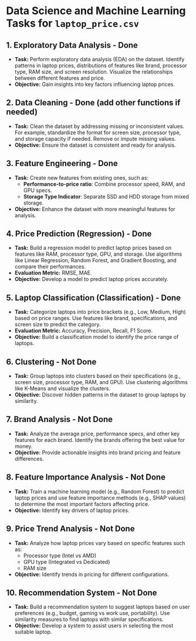 
# Data Science and Machine Learning Tasks for `laptop_price.csv`

## 1. Exploratory Data Analysis - Done
- **Task:** Perform exploratory data analysis (EDA) on the dataset. Identify patterns in laptop prices, distributions of features like brand, processor type, RAM size, and screen resolution. Visualize the relationships between different features and price.
- **Objective:** Gain insights into key factors influencing laptop prices.

## 2. Data Cleaning - Done (add other functions if needed)
- **Task:** Clean the dataset by addressing missing or inconsistent values. For example, standardize the format for screen size, processor type, and storage capacity if needed. Remove or impute missing values.
- **Objective:** Ensure the dataset is consistent and ready for analysis.

## 3. Feature Engineering - Done
- **Task:** Create new features from existing ones, such as:
  - **Performance-to-price ratio**: Combine processor speed, RAM, and GPU specs.
  - **Storage Type Indicator**: Separate SSD and HDD storage from mixed storage.
- **Objective:** Enhance the dataset with more meaningful features for analysis.

## 4. Price Prediction (Regression) - Done
- **Task:** Build a regression model to predict laptop prices based on features like RAM, processor type, GPU, and storage. Use algorithms like Linear Regression, Random Forest, and Gradient Boosting, and compare their performances.
- **Evaluation Metric:** RMSE, MAE.
- **Objective:** Develop a model to predict laptop prices accurately.

## 5. Laptop Classification (Classification) - Done
- **Task:** Categorize laptops into price brackets (e.g., Low, Medium, High) based on price ranges. Use features like brand, specifications, and screen size to predict the category.
- **Evaluation Metric:** Accuracy, Precision, Recall, F1 Score.
- **Objective:** Build a classification model to identify the price range of laptops.

## 6. Clustering - Not Done
- **Task:** Group laptops into clusters based on their specifications (e.g., screen size, processor type, RAM, and GPU). Use clustering algorithms like K-Means and visualize the clusters.
- **Objective:** Discover hidden patterns in the dataset to group laptops by similarity.

## 7. Brand Analysis - Not Done
- **Task:** Analyze the average price, performance specs, and other key features for each brand. Identify the brands offering the best value for money.
- **Objective:** Provide actionable insights into brand pricing and feature differences.

## 8. Feature Importance Analysis - Not Done
- **Task:** Train a machine learning model (e.g., Random Forest) to predict laptop prices and use feature importance methods (e.g., SHAP values) to determine the most important factors affecting price.
- **Objective:** Identify key drivers of laptop prices.

## 9. Price Trend Analysis - Not Done
- **Task:** Analyze how laptop prices vary based on specific features such as:
  - Processor type (Intel vs AMD)
  - GPU type (Integrated vs Dedicated)
  - RAM size
- **Objective:** Identify trends in pricing for different configurations.

## 10. Recommendation System - Not Done
- **Task:** Build a recommendation system to suggest laptops based on user preferences (e.g., budget, gaming vs work use, portability). Use similarity measures to find laptops with similar specifications.
- **Objective:** Develop a system to assist users in selecting the most suitable laptop.
